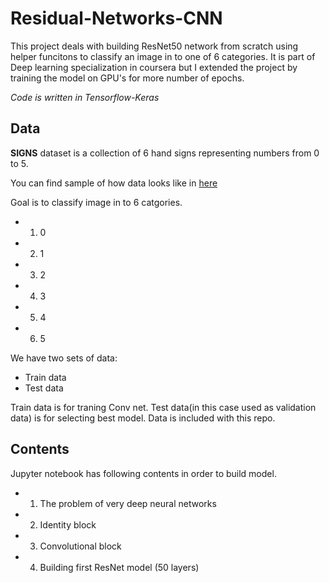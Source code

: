 # Residual-Networks-CNN

This project deals with building ResNet50 network from scratch using helper funcitons to classify an image in to one of 6 categories.
It is part of Deep learning specialization in coursera but I extended the project by training the model on GPU's for more number of 
epochs.

_Code is written in Tensorflow-Keras_

## Data

**SIGNS** dataset is a collection of 6 hand signs representing numbers from 0 to 5.

You can find sample of how data looks like in [here](https://github.com/raviteja-ganta/Residual-Networks-CNN/tree/master/Images)

Goal is to classify image in to 6 catgories.

* 1) 0
* 2) 1
* 3) 2
* 4) 3
* 5) 4
* 6) 5

We have two sets of data:

* Train data
* Test data

Train data is for traning Conv net. Test data(in this case used as validation data) is for selecting best model.
Data is included with this repo.

## Contents

Jupyter notebook has following contents in order to build model.
* 1) The problem of very deep neural networks
* 2) Identity block
* 3) Convolutional block
* 4) Building first ResNet model (50 layers)
